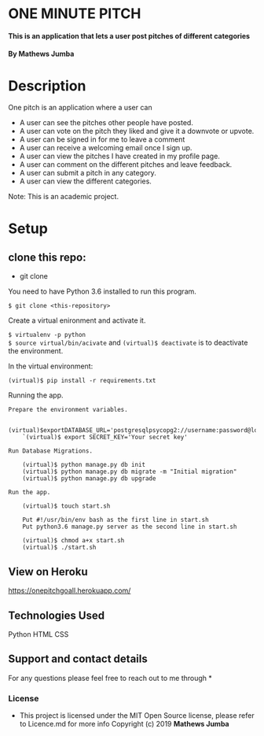 # ONE MINUTE PITCH
#### This is an application that lets a user post pitches of different categories
#### By **Mathews Jumba**
# Description
One pitch is an application where a user can
* A user can see the pitches other people have posted.
* A user can vote on the pitch they liked and give it a downvote or upvote.
* A user can be signed in for me to leave a comment
* A user can receive a welcoming email once I sign up.
* A user can view the pitches I have created in my profile page.
* A user can comment on the different pitches and leave feedback.
* A user can submit a pitch in any category.
* A user can view the different categories.

Note: This is an academic project.
# Setup

## clone this repo:

* git clone 

You need to have Python 3.6 installed to run this program.

`$ git clone <this-repository>`<br />

Create a virtual enironment and activate it.

`$ virtualenv -p python`<br>
`$ source virtual/bin/acivate` and `(virtual)$ deactivate` is to deactivate the environment.

In the virtual environment:

`(virtual)$ pip install -r requirements.txt`<br />

Running the app.

    Prepare the environment variables.
    
        (virtual)$exportDATABASE_URL='postgresqlpsycopg2://username:password@localhost/pitch'`<br/>
        `(virtual)$ export SECRET_KEY='Your secret key'

    Run Database Migrations.

        (virtual)$ python manage.py db init
        (virtual)$ python manage.py db migrate -m "Initial migration"
        (virtual)$ python manage.py db upgrade

    Run the app.

        (virtual)$ touch start.sh

        Put #!/usr/bin/env bash as the first line in start.sh
        Put python3.6 manage.py server as the second line in start.sh

        (virtual)$ chmod a+x start.sh
        (virtual)$ ./start.sh

## View on Heroku
https://onepitchgoall.herokuapp.com/

## Technologies Used
Python
HTML
CSS
## Support and contact details
For any questions please feel free to reach out to me through
* 
### License
* This project is licensed under the MIT Open Source license, please refer to Licence.md for more info
Copyright (c) 2019 **Mathews Jumba**
